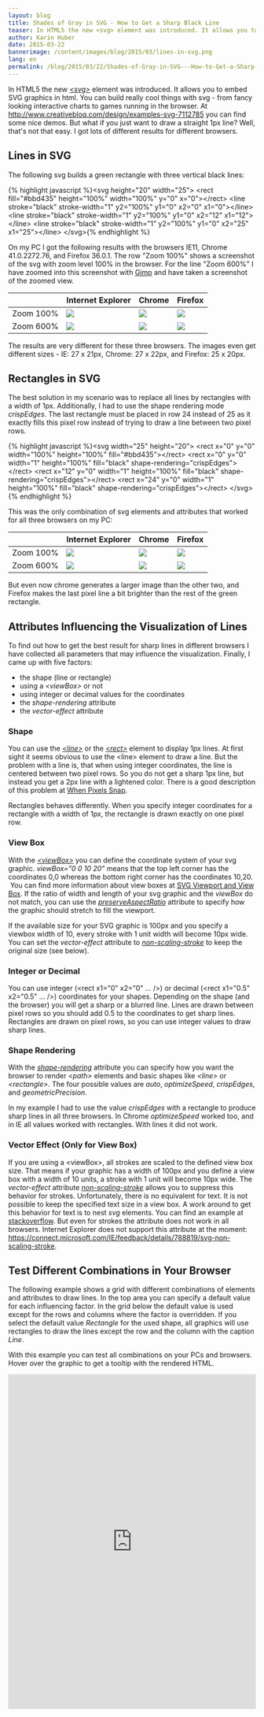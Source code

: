 ```yaml
---
layout: blog
title: Shades of Gray in SVG - How to Get a Sharp Black Line
teaser: In HTML5 the new <svg> element was introduced. It allows you to embed SVG graphics in html. You can build really cool things with svg - from fancy looking interactive charts to games running in the browser. But what if you just want to draw a straight 1px line? Well, that's not that easy. I got lots of different results for different browsers.
author: Karin Huber
date: 2015-03-22
bannerimage: /content/images/blog/2015/03/lines-in-svg.png
lang: en
permalink: /blog/2015/03/22/Shades-of-Gray-in-SVG---How-to-Get-a-Sharp-Black-Line
---
```


<p xmlns="http://www.w3.org/1999/xhtml">In HTML5 the new <a href="https://developer.mozilla.org/de/docs/Web/SVG" target="_blank"><em>&lt;svg&gt;</em></a> element was introduced. It allows you to embed SVG graphics in html. You can build really cool things with svg - from fancy looking interactive charts to games running in the browser. At <a href="http://www.creativebloq.com/design/examples-svg-7112785" target="_blank">http://www.creativebloq.com/design/examples-svg-7112785</a><span data-mce-type="bookmark" id="mce_3_start" data-mce-style="overflow:hidden;line-height:0px" style="overflow:hidden;line-height:0px"> you can find some nice demos.</span> But what if you just want to draw a straight 1px line? Well, that's not that easy. I got lots of different results for different browsers.</p><h2 xmlns="http://www.w3.org/1999/xhtml">Lines in SVG</h2><p xmlns="http://www.w3.org/1999/xhtml">The following svg builds a green rectangle with three vertical black lines:</p>{% highlight javascript %}&lt;svg height=&quot;20&quot; width=&quot;25&quot;&gt;&#xA;    &lt;rect fill=&quot;#bbd435&quot; height=&quot;100%&quot; width=&quot;100%&quot; y=&quot;0&quot; x=&quot;0&quot;&gt;&lt;/rect&gt;&#xA;    &lt;line stroke=&quot;black&quot; stroke-width=&quot;1&quot; y2=&quot;100%&quot; y1=&quot;0&quot; x2=&quot;0&quot; x1=&quot;0&quot;&gt;&lt;/line&gt;&#xA;    &lt;line stroke=&quot;black&quot; stroke-width=&quot;1&quot; y2=&quot;100%&quot; y1=&quot;0&quot; x2=&quot;12&quot; x1=&quot;12&quot;&gt;&lt;/line&gt;&#xA;    &lt;line stroke=&quot;black&quot; stroke-width=&quot;1&quot; y2=&quot;100%&quot; y1=&quot;0&quot; x2=&quot;25&quot; x1=&quot;25&quot;&gt;&lt;/line&gt;&#xA;&lt;/svg&gt;{% endhighlight %}<p xmlns="http://www.w3.org/1999/xhtml">On my PC I got the following results with the browsers IE11, Chrome 41.0.2272.76, and Firefox 36.0.1. The row "Zoom 100%" shows a screenshot of the svg with zoom level 100% in the browser. For the line "Zoom 600%" I have zoomed into this screenshot with <a href="http://www.gimp.org/" target="_blank">Gimp</a> and have taken a screenshot of the zoomed view.</p><table class="table" xmlns="http://www.w3.org/1999/xhtml">
  <thead>
    <tr>
      <th></th>
      <th>Internet Explorer</th>
      <th>Chrome</th>
      <th>Firefox</th>
    </tr>
  </thead>
  <tbody>
    <tr>
      <td>Zoom 100%</td>
      <td>
        <img src="{{site.baseurl}}/content/images/blog/2015/03/svg_line_ie_100.png" />
      </td>
      <td>
        <img src="{{site.baseurl}}/content/images/blog/2015/03/svg_line_chrome_100.png" />
      </td>
      <td>
        <img src="{{site.baseurl}}/content/images/blog/2015/03/svg_line_firefox_100.png" />
      </td>
    </tr>
    <tr>
      <td>Zoom 600%</td>
      <td>
        <img src="{{site.baseurl}}/content/images/blog/2015/03/svg_line_ie_600.png" />
      </td>
      <td>
        <img src="{{site.baseurl}}/content/images/blog/2015/03/svg_line_chrome_600.png" />
      </td>
      <td>
        <img src="{{site.baseurl}}/content/images/blog/2015/03/svg_line_firefox_600.png" />
      </td>
    </tr>
  </tbody>
</table><p xmlns="http://www.w3.org/1999/xhtml">The results are very different for these three browsers. The images even get different sizes - IE: 27 x 21px, Chrome: 27 x 22px, and Firefox: 25 x 20px.</p><h2 xmlns="http://www.w3.org/1999/xhtml">Rectangles in SVG</h2><p xmlns="http://www.w3.org/1999/xhtml">The best solution in my scenario was to replace all lines by rectangles with a width of 1px. Additionally, I had to use the shape rendering mode <em>crispEdges</em>. The last rectangle must be placed in row 24 instead of 25 as it exactly fills this pixel row instead of trying to draw a line between two pixel rows.</p>{% highlight javascript %}&lt;svg width=&quot;25&quot; height=&quot;20&quot;&gt;&#xA;&#x9;&lt;rect x=&quot;0&quot; y=&quot;0&quot; width=&quot;100%&quot; height=&quot;100%&quot; fill=&quot;#bbd435&quot;&gt;&lt;/rect&gt;&#xA;&#x9;&lt;rect x=&quot;0&quot; y=&quot;0&quot; width=&quot;1&quot; height=&quot;100%&quot; fill=&quot;black&quot; shape-rendering=&quot;crispEdges&quot;&gt;&lt;/rect&gt;&#xA;&#x9;&lt;rect x=&quot;12&quot; y=&quot;0&quot; width=&quot;1&quot; height=&quot;100%&quot; fill=&quot;black&quot; shape-rendering=&quot;crispEdges&quot;&gt;&lt;/rect&gt;&#xA;&#x9;&lt;rect x=&quot;24&quot; y=&quot;0&quot; width=&quot;1&quot; height=&quot;100%&quot; fill=&quot;black&quot; shape-rendering=&quot;crispEdges&quot;&gt;&lt;/rect&gt;&#xA;&lt;/svg&gt;{% endhighlight %}<p xmlns="http://www.w3.org/1999/xhtml">This was the only combination of svg elements and attributes that worked for all three browsers on my PC:</p><table class="table" xmlns="http://www.w3.org/1999/xhtml">
  <thead>
    <tr>
      <th></th>
      <th>Internet Explorer</th>
      <th>Chrome</th>
      <th>Firefox</th>
    </tr>
  </thead>
  <tbody>
    <tr>
      <td>Zoom 100%</td>
      <td>
        <img src="{{site.baseurl}}/content/images/blog/2015/03/svg_rectangle_ie_100.png" />
      </td>
      <td>
        <img src="{{site.baseurl}}/content/images/blog/2015/03/svg_rectangle_chrome_100.png" />
      </td>
      <td>
        <img src="{{site.baseurl}}/content/images/blog/2015/03/svg_rectangle_firefox_100.png" />
      </td>
    </tr>
    <tr>
      <td>Zoom 600%</td>
      <td>
        <img src="{{site.baseurl}}/content/images/blog/2015/03/svg_rectangle_ie_600.png" />
      </td>
      <td>
        <img src="{{site.baseurl}}/content/images/blog/2015/03/svg_rectangle_chrome_600.png" />
      </td>
      <td>
        <img src="{{site.baseurl}}/content/images/blog/2015/03/svg_rectangle_firefox_600.png" />
      </td>
    </tr>
  </tbody>
</table><p xmlns="http://www.w3.org/1999/xhtml">But even now chrome generates a larger image than the other two, and Firefox makes the last pixel line a bit brighter than the rest of the green rectangle.</p><h2 xmlns="http://www.w3.org/1999/xhtml">Attributes Influencing the Visualization of Lines</h2><p xmlns="http://www.w3.org/1999/xhtml">To find out how to get the best result for sharp lines in different browsers I have collected all parameters that may influence the visualization. Finally, I came up with five factors:</p><ul xmlns="http://www.w3.org/1999/xhtml">
  <li>the shape (line or rectangle)</li>
  <li>using a <em>&lt;viewBox&gt;</em> or not</li>
  <li>using integer or decimal values for the coordinates</li>
  <li>the <em>shape-rendering</em> attribute</li>
  <li>the <em>vector-effect</em> attribute</li>
</ul><h3 xmlns="http://www.w3.org/1999/xhtml">Shape</h3><p xmlns="http://www.w3.org/1999/xhtml">You can use the <a href="https://developer.mozilla.org/de/docs/Web/SVG/Element/line" target="_blank"><em>&lt;line&gt;</em></a> or the <a href="https://developer.mozilla.org/en-US/docs/Web/SVG/Element/rect" target="_blank"><em>&lt;rect&gt;</em></a> element to display 1px lines. At first sight it seems obvious to use the &lt;line&gt; element to draw a line. But the problem with a line is, that when using integer coordinates, the line is centered between two pixel rows. So you do not get a sharp 1px line, but instead you get a 2px line with a lightened color. There is a good description of this problem at <a href="http://rwillustrator.blogspot.co.at/2010/08/when-pixels-snap-antialiasing-in.html" target="_blank">When Pixels Snap</a>.</p><p xmlns="http://www.w3.org/1999/xhtml">Rectangles behaves differently. When you specify integer coordinates for a rectangle with a width of 1px, the rectangle is drawn exactly on one pixel row.</p><h3 xmlns="http://www.w3.org/1999/xhtml">View Box</h3><p xmlns="http://www.w3.org/1999/xhtml">With the <a href="https://developer.mozilla.org/en-US/docs/Web/SVG/Attribute/viewBox" target="_blank"><em>&lt;viewBox&gt;</em></a> you can define the coordinate system of your svg graphic. <em>viewBox="0 0 10 20"</em> means that the top left corner has the coordinates 0,0 whereas the bottom right corner has the coordinates 10,20.  You can find more information about view boxes at <a href="http://tutorials.jenkov.com/svg/svg-viewport-view-box.html" target="_blank">SVG Viewport and View Box</a>. If the ratio of width and length of your svg graphic and the <em>viewBox</em> do not match, you can use the <a href="https://developer.mozilla.org/en-US/docs/Web/SVG/Attribute/preserveAspectRatio" target="_blank"><em>preserveAspectRatio</em></a> attribute to specify how the graphic should stretch to fill the viewport.</p><p xmlns="http://www.w3.org/1999/xhtml">If the available size for your SVG graphic is 100px and you specify a viewbox width of 10, every stroke with 1 unit width will become 10px wide. You can set the <em>vector-effect</em> attribute to <a href="http://www.w3.org/TR/SVGTiny12/painting.html#NonScalingStroke" target="_blank"><em>non-scaling-stroke</em></a> to keep the original size (see below).</p><h3 xmlns="http://www.w3.org/1999/xhtml">Integer or Decimal</h3><p xmlns="http://www.w3.org/1999/xhtml">You can use integer (&lt;rect x1="0" x2="0" ... /&gt;) or decimal (&lt;rect x1="0.5" x2="0.5" ... /&gt;) coordinates for your shapes. Depending on the shape (and the browser) you will get a sharp or a blurred line. Lines are drawn between pixel rows so you should add 0.5 to the coordinates to get sharp lines. Rectangles are drawn on pixel rows, so you can use integer values to draw sharp lines.</p><h3 xmlns="http://www.w3.org/1999/xhtml">Shape Rendering</h3><p xmlns="http://www.w3.org/1999/xhtml">With the <a href="https://developer.mozilla.org/en-US/docs/Web/SVG/Attribute/shape-rendering" target="_blank"><em>shape-rendering</em></a> attribute you can specify how you want the browser to render <em>&lt;path&gt;</em> elements and basic shapes like <em>&lt;line&gt;</em> or <em>&lt;rectangle&gt;</em>. The four possible values are <em>auto</em>, <em>optimizeSpeed</em>, <em>crispEdges</em>, and <em>geometricPrecision</em>.</p><p xmlns="http://www.w3.org/1999/xhtml">In my example I had to use the value <em>crispEdges</em> with a rectangle to produce sharp lines in all three browsers. In Chrome <em>optimizeSpeed</em> worked too, and in IE all values worked with rectangles. With lines it did not work.</p><h3 xmlns="http://www.w3.org/1999/xhtml">Vector Effect (Only for View Box)</h3><p xmlns="http://www.w3.org/1999/xhtml">If you are using a &lt;viewBox&gt;, all strokes are scaled to the defined view box size. That means if your graphic has a width of 100px and you define a view box with a width of 10 units, a stroke with 1 unit will become 10px wide. The <em>vector-effect</em> attribute <a href="http://www.w3.org/TR/SVGTiny12/painting.html#NonScalingStroke" target="_blank"><em>non-scaling-stroke</em></a> allows you to suppress this behavior for strokes. Unfortunately, there is no equivalent for text. It is not possible to keep the specified text size in a view box. A work around to get this behavior for text is to nest <em>svg</em> elements. You can find an example at <a href="http://stackoverflow.com/questions/18208139/svg-viewbox-should-not-resize-the-text-fontsize" target="_blank">stackoverflow</a>. But even for strokes the attribute does not work in all browsers. Internet Explorer does not support this attribute at the moment: <a href="https://connect.microsoft.com/IE/feedback/details/788819/svg-non-scaling-stroke. ">https://connect.microsoft.com/IE/feedback/details/788819/svg-non-scaling-stroke</a>.</p><h2 xmlns="http://www.w3.org/1999/xhtml">Test Different Combinations in Your Browser</h2><p xmlns="http://www.w3.org/1999/xhtml">The following example shows a grid with different combinations of elements and attributes to draw lines. In the top area you can specify a default value for each influencing factor. In the grid below the default value is used except for the rows and columns where the factor is overridden. If you select the default value <em>Rectangle</em> for the used shape, all graphics will use rectangles to draw the lines except the row and the column with the caption <em>Line</em>.</p><p xmlns="http://www.w3.org/1999/xhtml">With this example you can test all combinations on your PCs and browsers. Hover over the graphic to get a tooltip with the rendered HTML.</p><iframe width="100%" height="680" src="https://jsfiddle.net/karin112358/wg0dz3gm/embedded/result/" allowfullscreen="allowfullscreen" frameborder="0" xmlns="http://www.w3.org/1999/xhtml"></iframe>